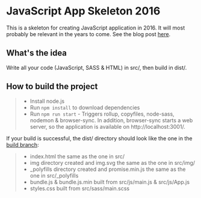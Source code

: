 # JavaScript App Skeleton 2016

This is a skeleton for creating JavaScript application in 2016. It will most probably be relevant in the years to come. See the blog post [here](https://medium.com/@radoslav.popov/how-i-started-a-javascript-project-in-2016-with-bare-minimum-of-tools-78eae9b87238).

## What's the idea

Write all your code (JavaScript, SASS & HTML) in src/, then build in dist/.

## How to build the project
> - Install node.js
> - Run ```npm install``` to download dependencies
> - Run ```npm run start``` - Triggers rollup, copyfiles, node-sass, nodemon & browser-sync. In addition, browser-sync starts a web server, so the application is available on http://localhost:3001/.

If your build is successful, the dist/ directory should look like the one in the [build branch](https://github.com/Neverlastinger/JavaScriptApp2016/tree/build/dist):
> - index.html the same as the one in src/
> - img directory created and img.svg the same as the one in src/img/
> - _polyfills directory created and promise.min.js the same as the one in src/_polyfills
> - bundle.js & bundle.js.min built from src/js/main.js & src/js/App.js
> - styles.css built from src/sass/main.scss
